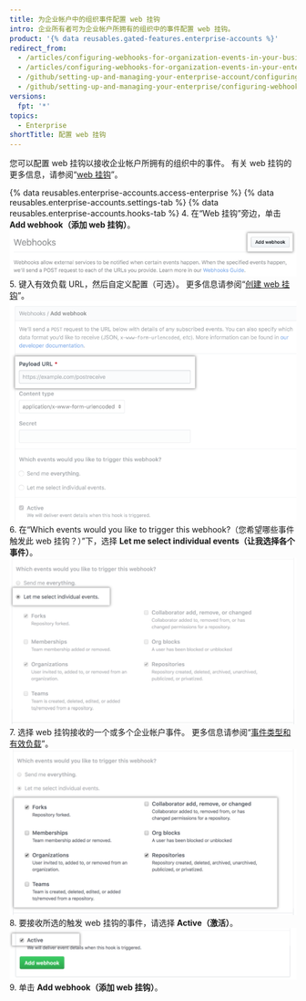 ```yaml
---
title: 为企业帐户中的组织事件配置 web 挂钩
intro: 企业所有者可为企业帐户所拥有的组织中的事件配置 web 挂钩。
product: '{% data reusables.gated-features.enterprise-accounts %}'
redirect_from:
  - /articles/configuring-webhooks-for-organization-events-in-your-business-account/
  - /articles/configuring-webhooks-for-organization-events-in-your-enterprise-account
  - /github/setting-up-and-managing-your-enterprise-account/configuring-webhooks-for-organization-events-in-your-enterprise-account
  - /github/setting-up-and-managing-your-enterprise/configuring-webhooks-for-organization-events-in-your-enterprise-account
versions:
  fpt: '*'
topics:
  - Enterprise
shortTitle: 配置 web 挂钩
---
```


您可以配置 web 挂钩以接收企业帐户所拥有的组织中的事件。 有关 web 挂钩的更多信息，请参阅“[web 挂钩](/webhooks/)”。

{% data reusables.enterprise-accounts.access-enterprise %}
{% data reusables.enterprise-accounts.settings-tab %}
{% data reusables.enterprise-accounts.hooks-tab %}
4. 在“Web 挂钩”旁边，单击 **Add webhook（添加 web 挂钩）**。 ![Web 挂钩侧边栏中的添加 web 挂钩按钮](/assets/images/help/business-accounts/add-webhook-button.png)
5. 键入有效负载 URL，然后自定义配置（可选）。 更多信息请参阅“[创建 web 挂钩](/webhooks/creating/#creating-webhooks)”。 ![有效负载 URL 的字段和其他自定义选项](/assets/images/help/business-accounts/webhook-payload-url-and-customization-options.png)
6. 在“Which events would you like to trigger this webhook?（您希望哪些事件触发此 web 挂钩？）”下，选择 **Let me select individual events（让我选择各个事件）**。 ![选择各个事件](/assets/images/help/business-accounts/webhook-let-me-select-individual-events.png)
7. 选择 web 挂钩接收的一个或多个企业帐户事件。 更多信息请参阅“[事件类型和有效负载](/webhooks/event-payloads/)”。 ![选择各个事件](/assets/images/help/business-accounts/webhook-selected-events.png)
8. 要接收所选的触发 web 挂钩的事件，请选择 **Active（激活）**。 ![选择各个事件](/assets/images/help/business-accounts/webhook-active.png)
9. 单击 **Add webhook（添加 web 挂钩）**。

